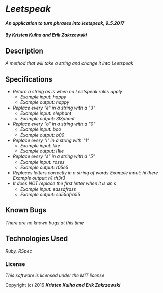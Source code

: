 # _Leetspeak_

#### _An application to turn phrases into leetspeak, 9.5.2017_

#### By _**Kristen Kulha and Erik Zakrzewski**_

## Description

_A method that will take a string and change it into Leetspeak_

## Specifications

* _Return a string as is when no Leetspeak rules apply_
  * _Example input: happy_
  * _Example output: happy_
* _Replace every "e" in a string with a "3"_
  * _Example input: elephant_
  * _Example output: 3l3phant_
* _Replace every "o" in a string with a "0"_
  * _Example input: boo_
  * _Example output: b00_
* _Replace every "i" in a string with "1"_
  * _Example input: like_
  * _Example output: l1ke_
* _Replace every "s" in a string with a "5"_
  * _Example input: roses_
  * _Example output: r05e5_
* _Replaces letters correctly in a string of words_
  _Example input: hi there_
  _Example output: h1 th3r3_
* _It does NOT replace the first letter when it is an s_
  * _Example input: sassafrass_
  * _Example output: sa55afra55_

## Known Bugs

_There are no known bugs at this time_

## Technologies Used

_Ruby, RSpec_

### License

*This software is licensed under the MIT license*

Copyright (c) 2016 **_Kristen Kulha and Erik Zakrzewski_**
